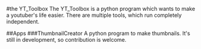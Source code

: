 #the YT_Toolbox
The YT_Toolbox is a python program which wants to make a youtuber's life easier.
There are multiple tools, which run completely independent.

##Apps
###ThumbnailCreator
A python program to make thumbnails. It's still in development, so contribution is welcome.
 